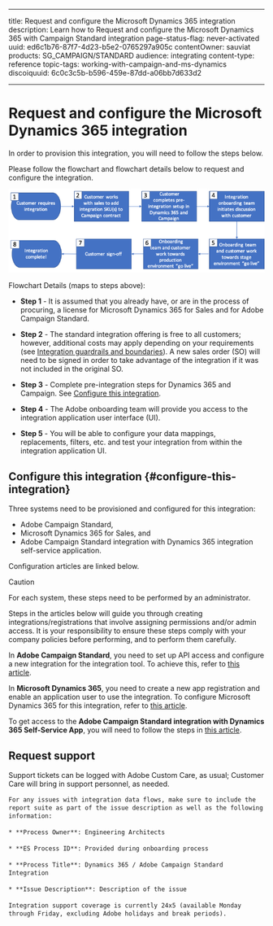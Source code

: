 
---
title: Request and configure the Microsoft Dynamics 365 integration
description: Learn how to Request and configure the Microsoft Dynamics 365 with Campaign Standard integration
page-status-flag: never-activated
uuid: ed6c1b76-87f7-4d23-b5e2-0765297a905c
contentOwner: sauviat
products: SG_CAMPAIGN/STANDARD
audience: integrating
content-type: reference
topic-tags: working-with-campaign-and-ms-dynamics
discoiquuid: 6c0c3c5b-b596-459e-87dd-a06bb7d633d2

---

# Request and configure the Microsoft Dynamics 365 integration

In order to provision this integration, you will need to follow the steps below.

Please follow the flowchart and flowchart details below to request and configure the integration.

![](assets/provisioning-wf.png)

Flowchart Details (maps to steps above):

* **Step 1** - It is assumed that you already have, or are in the process of procuring, a license for Microsoft Dynamics 365 for Sales and for Adobe Campaign Standard.

* **Step 2** - The standard integration offering is free to all customers; however, additional costs may apply depending on your requirements (see [Integration guardrails and boundaries](../../integrating/using/d365-acs-guardrails.md)). A new sales order (SO) will need to be signed in order to take advantage of the integration if it was not included in the original SO.

* **Step 3** - Complete pre-integration steps for Dynamics 365 and Campaign. See [Configure this integration](#configure-this-integration).

* **Step 4** - The Adobe onboarding team will provide you access to the integration application user interface (UI).

* **Step 5** - You will be able to configure your data mappings, replacements, filters, etc. and test your integration from within the integration application UI.

## Configure this integration {#configure-this-integration}

Three systems need to be provisioned and configured for this integration: 
* Adobe Campaign Standard, 
* Microsoft Dynamics 365 for Sales, and 
* Adobe Campaign Standard integration with Dynamics 365 integration self-service application. 

Configuration articles are linked below.

>[!CAUTION]
>
>For each system, these steps need to be performed by an administrator.
>
>Steps in the articles below will guide you through creating integrations/registrations that involve assigning permissions and/or admin access.  It is your responsibility to ensure these steps comply with your company policies before performing, and to perform them carefully.

In **Adobe Campaign Standard**, you need to set up API access and configure a new integration for the integration tool. To achieve this, refer to [this article](../../integrating/using/d365-acs-configure-adobe-io.md).

In **Microsoft Dynamics 365**, you need to create a new app registration and enable an application user to use the integration.  To configure Microsoft Dynamics 365 for this integration, refer to [this article](../../integrating/using/d365-acs-configure-d365.md).

To get access to the **Adobe Campaign Standard integration with Dynamics 365 Self-Service App**, you will need to follow the steps in [this article](d365-acs-self-service-app-control-access.md).


## Request support 

Support tickets can be logged with Adobe Custom Care, as usual; Customer Care will bring in support personnel, as needed.
~~~~
For any issues with integration data flows, make sure to include the report suite as part of the issue description as well as the following information:

* **Process Owner**: Engineering Architects

* **ES Process ID**: Provided during onboarding process

* **Process Title**: Dynamics 365 / Adobe Campaign Standard Integration

* **Issue Description**: Description of the issue

Integration support coverage is currently 24x5 (available Monday through Friday, excluding Adobe holidays and break periods).
